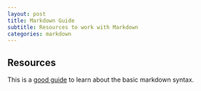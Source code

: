 ```yaml
---
layout: post
title: Markdown Guide
subtitle: Resources to work with Markdown
categories: markdown
---
```


## Resources

This is a [good guide](https://www.markdownguide.org/basic-syntax/) to learn about the basic markdown syntax.
